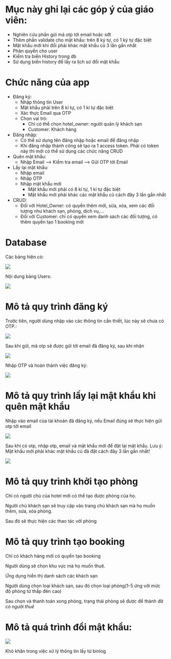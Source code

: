 # Mục này ghi lại các góp ý của giáo viên:
- Nghiên cứu phần gửi mã otp tới email hoặc sđt
- Thêm phần validate cho mật khẩu: trên 8 ký tự, có 1 ký tự đặc biệt
- Mật khẩu mới khi đổi phải khác mật khẩu cũ 3 lần gần nhất
- Phân quyền cho user
- Kiểm tra biến History trong db
- Sử dụng biến history để lấy ra lịch sử đổi mật khẩu

# Chức năng của app
- Đăng ký:
  - Nhập thông tin User
  - Mật khẩu phải trên 8 kí tự, có 1 kí tự đặc biệt
  - Xác thực Email qua OTP 
  - Chọn vai trò: 
    - Chỉ có thể chọn hotel_owner: người quản lý khách sạn
    - Customer: Khách hàng
- Đăng nhập:
  - Có thể sử dụng tên đăng nhập hoặc email để đăng nhập
  - Khi đăng nhập thành công sẽ tạo ra 1 access token. Phải có token này thì mới có thể sử dụng các chức năng CRUD
- Quên mật khẩu:
  - Nhập Email --> Kiểm tra email --> Gửi OTP tới Email
- Lấy lại mật khẩu:
  - Nhập email
  - Nhập OTP
  - Nhập mật khẩu mới
    - Mật khẩu mới phải có 8 kí tự, 1 kí tự đặc biệt
    - Mật khẩu mới phải khác các mật khẩu cũ cách đây 3 lần gần nhất 
- CRUD:
  - Đối với Hotel_Owner: có quyền thêm mới, sửa, xóa, xem các đối tượng như khách sạn, phòng, dịch vụ,...
  - Đối với Customer: chỉ có quyền xem danh sách các đối tượng, có thêm quyền tạo 1 booking mới

# Database
Các bảng hiện có:

![](/Anh/Screenshot_1019.png)

Nội dung bảng Users:

![](/Anh/Screenshot_1020.png)

# Mô tả quy trình đăng ký
Trước tiên, người dùng nhập vào các thông tin cần thiết, lúc này sẽ chưa có OTP.: 

![](/Anh/Screenshot_1023.png)

Sau khi gửi, mã otp sẽ được gửi tới email đã đăng ký, sau khi nhận 

![](/Anh/zalo.jpg)

Nhập OTP và hoàn thành việc đăng ký:

![](/Anh/Screenshot_1024.png)

# Mô tả quy trình lấy lại mật khẩu khi quên mật khẩu
Nhập vào email của tài khoản đã đăng ký, nếu Email đúng sẽ thực hiện gửi otp tới email

![](/Anh/Screenshot_1025.png)

Sau khi có otp, nhập otp, email và mật khẩu mới để đặt lại mật khẩu. Lưu ý: Mật khẩu mới phải khác mật khẩu cũ đã đặt cách đây 3 lần gần nhất!

![](/Anh/Screenshot_1026.png)

# Mô tả quy trình khởi tạo phòng
Chỉ có người chủ của hotel mới có thể tạo được phòng của họ.

Người chủ khách sạn sẽ truy cập vào trang chủ khách sạn mà họ muốn thêm, sửa, xóa phòng.

Sau đó sẽ thực hiện các thao tác với phòng

# Mô tả quy trình tạo booking
Chỉ có khách hàng mới có quyền tạo booking

Người dùng sẽ chọn khu vực mà họ muốn thuê. 

Ứng dụng hiển thị danh sách các khách sạn 

Người dùng chọn loại khách sạn, sau đó chọn loại phòng(1-5 ứng với mức độ phòng từ thấp đén cao)

Sau chọn và thanh toán xong phòng, trạng thái phòng sẽ được để thành *đã có người thuê*

# Mô tả quá trình đổi mật khẩu:
![](/Anh/Screenshot_1028.png)

Khó khăn trong việc xử lý thông tin lấy từ binlog

